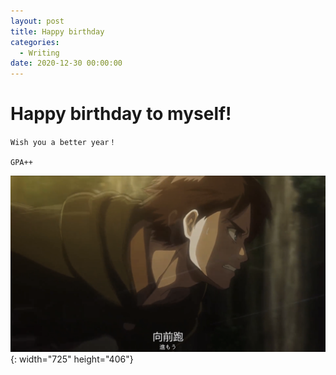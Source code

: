 ```yaml
---
layout: post
title: Happy birthday
categories:
  - Writing
date: 2020-12-30 00:00:00
---
```


# Happy birthday to myself\!

```
Wish you a better year！

GPA++
```

![](/uploads/eren-jaeger.png){: width="725" height="406"}
